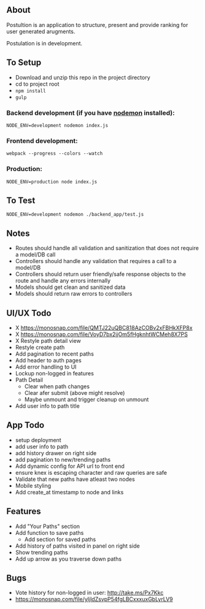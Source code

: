 ## About

Postultion is an application to structure, present and provide ranking for user generated arugments.

Postulation is in development.


## To Setup

* Download and unzip this repo in the project directory
* cd to project root
* `npm install`
* `gulp`


### Backend development (if you have [nodemon](https://github.com/remy/nodemon) installed):
```
NODE_ENV=development nodemon index.js
```

### Frontend development:
```
webpack --progress --colors --watch
```

### Production:
```
NODE_ENV=production node index.js
```

## To Test

`NODE_ENV=development nodemon ./backend_app/test.js`

## Notes

* Routes should handle all validation and sanitization that does not require a model/DB call
* Controllers should handle any validation that requires a call to a model/DB
* Controllers should return user friendly/safe response objects to the route and handle any errors internally
* Models should get clean and sanitized data
* Models should return raw errors to controllers

## UI/UX Todo

* X https://monosnap.com/file/QMTJ22uQBC818AzCOBv2xFBHkXFP8x
* X https://monosnap.com/file/VoyD7bx2jjOm5fHgknhtWCMeh8X7PS
* X Restyle path detail view
* Restyle create path
* Add pagination to recent paths
* Add header to auth pages
* Add error handling to UI
* Lockup non-logged in features
* Path Detail
  * Clear when path changes
  * Clear afer submit (above might resolve)
  * Maybe unmount and trigger cleanup on unmount
* Add user info to path title

## App Todo
* setup deployment
* add user info to path
* add history drawer on right side
* add pagination to new/trending paths
* Add dynamic config for API url to front end
* ensure knex is escaping character and raw queries are safe
* Validate that new paths have atleast two nodes
* Mobile styling
* Add create_at timestamp to node and links

## Features
* Add "Your Paths" section
* Add function to save paths
  * Add section for saved paths
* Add history of paths visited in panel on right side
* Show trending paths
* Add up arrow as you traverse down paths

## Bugs

* Vote history for non-logged in user: http://take.ms/Px7Kkc
* https://monosnap.com/file/yIjldZsvpP54fgLBCxxxuxGbLyrLV9